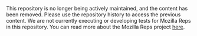 This repository is no longer being actively maintained, and the content has
been removed. Please use the repository history to access the previous content.
We are not currently executing or developing tests for Mozilla Reps in this
repository. You can read more about the Mozilla Reps project
[here](https://wiki.mozilla.org/ReMo).

